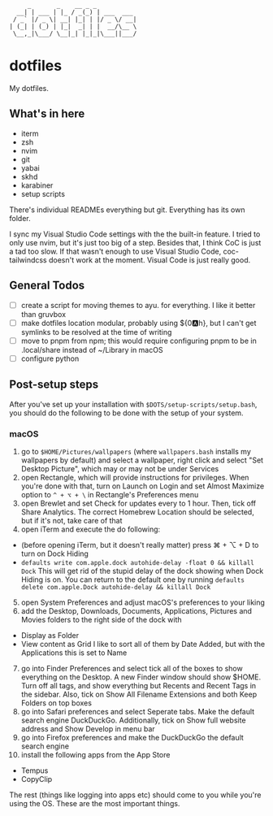 ```text
     _       _    __ _ _
  __| | ___ | |_ / _(_) | ___  ___
 / _` |/ _ \| __| |_| | |/ _ \/ __|
| (_| | (_) | |_|  _| | |  __/\__ \
 \__,_|\___/ \__|_| |_|_|\___||___/
```

# dotfiles

My dotfiles.

## What's in here

- iterm
- zsh
- nvim
- git
- yabai
- skhd
- karabiner
- setup scripts

There's individual READMEs everything but git. Everything has its own folder.

I sync my Visual Studio Code settings with the the built-in feature. I tried to only use nvim, but it's just too big of a step. Besides that, I think CoC is just a tad too slow. If that wasn't enough to use Visual Studio Code, coc-tailwindcss doesn't work at the moment. Visual Code is just really good.

## General Todos

- [ ] create a script for moving themes to ayu. for everything. I like it better than gruvbox
- [ ] make dotfiles location modular, probably using ${0:a:h}, but I can't get symlinks to be resolved at the time of writing
- [ ] move to pnpm from npm; this would require configuring pnpm to be in .local/share instead of ~/Library in macOS
- [ ] configure python

## Post-setup steps

After you've set up your installation with `$DOTS/setup-scripts/setup.bash`, you should do the following to be done with the setup of your system.

### macOS

1. go to `$HOME/Pictures/wallpapers` (where `wallpapers.bash` installs my wallpapers by default) and select a wallpaper, right click and select "Set Desktop Picture", which may or may not be under Services
2. open Rectangle, which will provide instructions for privileges. When you're done with that, turn on Launch on Login and set Almost Maximize option to `^ + ⌥ + \` in Rectangle's Preferences menu
3. open Brewlet and set Check for updates every to 1 hour. Then, tick off Share Analytics. The correct Homebrew Location should be selected, but if it's not, take care of that
4. open iTerm and execute the do following:
  - (before opening iTerm, but it doesn't really matter) press ⌘ + ⌥ + D to turn on Dock Hiding
  - `defaults write com.apple.dock autohide-delay -float 0 && killall Dock`
    This will get rid of the stupid delay of the dock showing when Dock Hiding is on. You can return to the default one by running
    `defaults delete com.apple.Dock autohide-delay && killall Dock`
5. open System Preferences and adjust macOS's preferences to your liking
6. add the Desktop, Downloads, Documents, Applications, Pictures and Movies folders to the right side of the dock with
  - Display as Folder
  - View content as Grid
  I like to sort all of them by Date Added, but with the Applications this is set to Name
7. go into Finder Preferences and select tick all of the boxes to show everything on the Desktop. A new Finder window should show $HOME. Turn off all tags, and show everything but Recents and Recent Tags in the sidebar. Also, tick on Show All Filename Extensions and both Keep Folders on top boxes
8. go into Safari preferences and select Seperate tabs. Make the default search engine DuckDuckGo. Additionally, tick on Show full website address and Show Develop in menu bar
9. go into Firefox preferences and make the DuckDuckGo the default search engine
10. install the following apps from the App Store
  - Tempus
  - CopyClip

The rest (things like logging into apps etc) should come to you while you're using the OS. These are the most important things.
